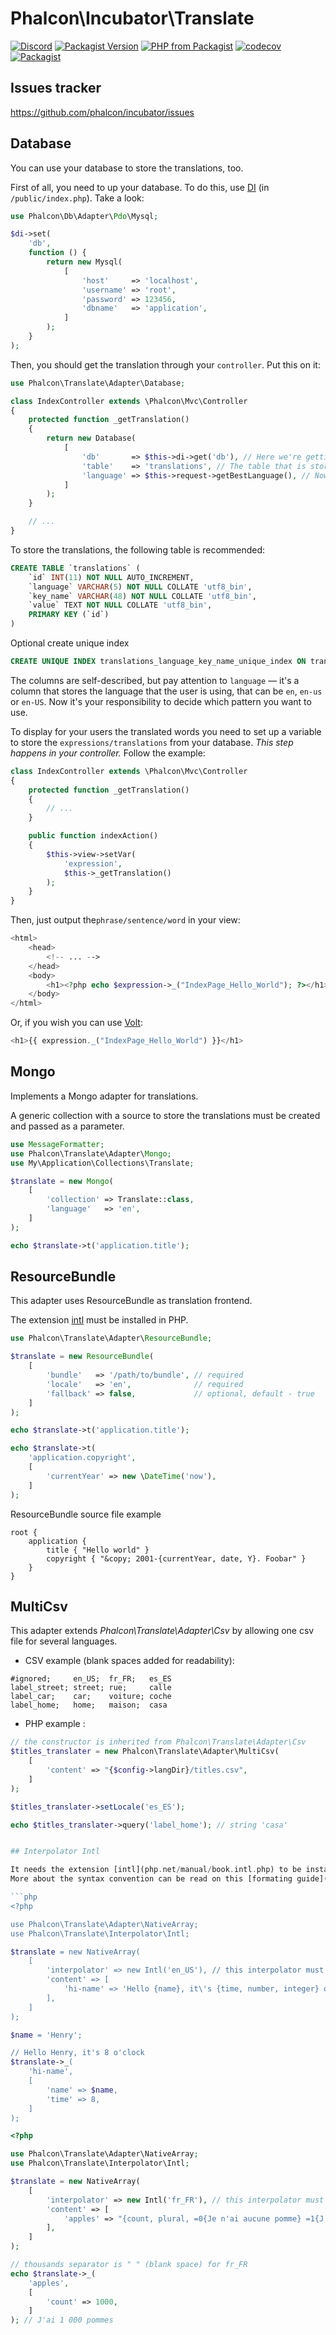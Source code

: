 # Phalcon\Incubator\Translate

[![Discord](https://img.shields.io/discord/310910488152375297?label=Discord)](http://phalcon.link/discord)
[![Packagist Version](https://img.shields.io/packagist/v/phalcon/incubator-translate)](https://packagist.org/packages/phalcon/incubator-translate)
[![PHP from Packagist](https://img.shields.io/packagist/php-v/phalcon/incubator-translate)](https://packagist.org/packages/phalcon/incubator-translate)
[![codecov](https://codecov.io/gh/phalcon/incubator-translate/branch/master/graph/badge.svg)](https://codecov.io/gh/phalcon/incubator-translate)
[![Packagist](https://img.shields.io/packagist/dd/phalcon/incubator-translate)](https://packagist.org/packages/phalcon/incubator-translate/stats)

## Issues tracker

https://github.com/phalcon/incubator/issues

## Database

You can use your database to store the translations, too.

First of all, you need to up your database. To do this, use [DI][1] (in `/public/index.php`). Take a look:

```php
use Phalcon\Db\Adapter\Pdo\Mysql;

$di->set(
    'db',
    function () {
        return new Mysql(
            [
                'host'     => 'localhost',
                'username' => 'root',
                'password' => 123456,
                'dbname'   => 'application',
            ]
        );
    }
);
```

Then, you should get the translation through your `controller`. Put this on it:

```php
use Phalcon\Translate\Adapter\Database;

class IndexController extends \Phalcon\Mvc\Controller
{
    protected function _getTranslation()
    {
        return new Database(
            [
                'db'       => $this->di->get('db'), // Here we're getting the database from DI
                'table'    => 'translations', // The table that is storing the translations
                'language' => $this->request->getBestLanguage(), // Now we're getting the best language for the user
            ]
        );
    }

    // ...
}
```

To store the translations, the following table is recommended:
```sql
CREATE TABLE `translations` (
    `id` INT(11) NOT NULL AUTO_INCREMENT,
    `language` VARCHAR(5) NOT NULL COLLATE 'utf8_bin',
    `key_name` VARCHAR(48) NOT NULL COLLATE 'utf8_bin',
    `value` TEXT NOT NULL COLLATE 'utf8_bin',
    PRIMARY KEY (`id`)
)
```

Optional create unique index
```sql
CREATE UNIQUE INDEX translations_language_key_name_unique_index ON translations (language, key_name);
```

The columns are self-described, but pay attention to `language` — it's a column that stores the language
that the user is using, that can be `en`, `en-us` or `en-US`.
Now it's your responsibility to decide which pattern you want to use.

To display for your users the translated words you need to set up a variable to store the `expressions/translations`
from your database. *This step happens in your controller.* Follow the example:

```php
class IndexController extends \Phalcon\Mvc\Controller
{
    protected function _getTranslation()
    {
        // ...
    }

    public function indexAction()
    {
        $this->view->setVar(
            'expression',
            $this->_getTranslation()
        );
    }
}
```

Then, just output the`phrase/sentence/word` in your view:

```php
<html>
    <head>
        <!-- ... -->
    </head>
    <body>
        <h1><?php echo $expression->_("IndexPage_Hello_World"); ?></h1>
    </body>
</html>
```

Or, if you wish you can use [Volt][2]:
```php
<h1>{{ expression._("IndexPage_Hello_World") }}</h1>
```

## Mongo

Implements a Mongo adapter for translations.

A generic collection with a source to store the translations must be created and passed as a parameter.

```php
use MessageFormatter;
use Phalcon\Translate\Adapter\Mongo;
use My\Application\Collections\Translate;

$translate = new Mongo(
    [
        'collection' => Translate::class,
        'language'   => 'en',
    ]
);

echo $translate->t('application.title');
```


## ResourceBundle

This adapter uses ResourceBundle as translation frontend.

The extension [intl][3] must be installed in PHP.

```php
use Phalcon\Translate\Adapter\ResourceBundle;

$translate = new ResourceBundle(
    [
        'bundle'   => '/path/to/bundle', // required
        'locale'   => 'en',              // required
        'fallback' => false,             // optional, default - true
    ]
);

echo $translate->t('application.title');

echo $translate->t(
    'application.copyright',
    [
        'currentYear' => new \DateTime('now'),
    ]
);
```

ResourceBundle source file example

```
root {
    application {
        title { "Hello world" }
        copyright { "&copy; 2001-{currentYear, date, Y}. Foobar" }
    }
}
```

[1]: http://docs.phalconphp.com/en/latest/api/Phalcon_DI.html
[2]: http://docs.phalconphp.com/en/latest/reference/volt.html
[3]: http://php.net/manual/en/book.intl.php

## MultiCsv

This adapter extends *Phalcon\Translate\Adapter\Csv* by allowing one csv file for several languages.

* CSV example (blank spaces added for readability):
```csv
#ignored;     en_US;  fr_FR;   es_ES
label_street; street; rue;     calle
label_car;    car;    voiture; coche
label_home;   home;   maison;  casa
```
* PHP example :
```php
// the constructor is inherited from Phalcon\Translate\Adapter\Csv
$titles_translater = new Phalcon\Translate\Adapter\MultiCsv(
    [
        'content' => "{$config->langDir}/titles.csv",
    ]
);

$titles_translater->setLocale('es_ES');

echo $titles_translater->query('label_home'); // string 'casa'


## Interpolator Intl

It needs the extension [intl](php.net/manual/book.intl.php) to be installed in PHP, and it uses [MessageFormatter](http://php.net/manual/en/class.messageformatter.php) objects in an interpolator interface.
More about the syntax convention can be read on this [formating guide](https://www.sitepoint.com/localization-demystified-understanding-php-intl/) and on the [ICU documentation](http://userguide.icu-project.org/formatparse/messages).

```php
<?php

use Phalcon\Translate\Adapter\NativeArray;
use Phalcon\Translate\Interpolator\Intl;

$translate = new NativeArray(
    [
        'interpolator' => new Intl('en_US'), // this interpolator must be locale aware
        'content' => [
            'hi-name' => 'Hello {name}, it\'s {time, number, integer} o\'clock',
        ],
    ]
);

$name = 'Henry';

// Hello Henry, it's 8 o'clock
$translate->_(
    'hi-name',
    [
        'name' => $name,
        'time' => 8,
    ]
);
```

```php
<?php

use Phalcon\Translate\Adapter\NativeArray;
use Phalcon\Translate\Interpolator\Intl;

$translate = new NativeArray(
    [
        'interpolator' => new Intl('fr_FR'), // this interpolator must be locale aware
        'content' => [
            'apples' => "{count, plural, =0{Je n'ai aucune pomme} =1{J'ai une pomme} other{J'ai # pommes}}.",
        ],
    ]
);

// thousands separator is " " (blank space) for fr_FR
echo $translate->_(
    'apples',
    [
        'count' => 1000,
    ]
); // J'ai 1 000 pommes
```
